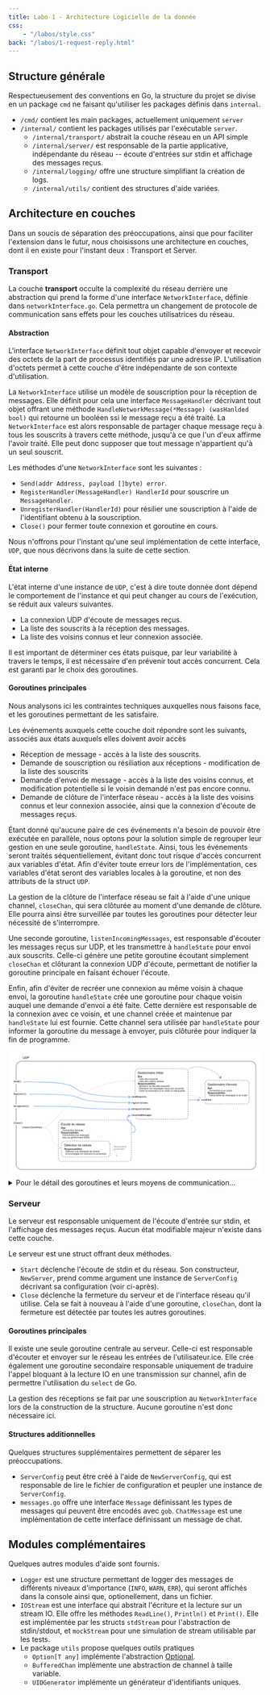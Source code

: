 ```yaml
---
title: Labo 1 - Architecture Logicielle de la donnée
css:
    - "/labos/style.css"
back: "/labos/1-request-reply.html"
---
```


## Structure générale

Respectueusement des conventions en Go, la structure du projet se divise en un package `cmd` ne faisant qu'utiliser les packages définis dans `internal`.

- `/cmd/` contient les main packages, actuellement uniquement `server`
- `/internal/` contient les packages utilisés par l'exécutable `server`.
  - `/internal/transport/` abstrait la couche réseau en un API simple
  - `/internal/server/` est responsable de la partie applicative, indépendante du réseau -- écoute d'entrées sur stdin et affichage des messages reçus.
  - `/internal/logging/` offre une structure simplifiant la création de logs.
  - `/internal/utils/` contient des structures d'aide variées.

## Architecture en couches

Dans un soucis de séparation des préoccupations, ainsi que pour faciliter l'extension dans le futur, nous choisissons une architecture en couches, dont il en existe pour l'instant deux : Transport et Server.

### Transport

La couche **transport** occulte la complexité du réseau derrière une abstraction qui prend la forme d'une interface `NetworkInterface`, définie dans `networkInterface.go`. Cela permettra un changement de protocole de communication sans effets pour les couches utilisatrices du réseau.

#### Abstraction

L'interface `NetworkInterface` définit tout objet capable d'envoyer et recevoir des octets de la part de processus identifiés par une adresse IP. L'utilisation d'octets permet à cette couche d'être indépendante de son contexte d'utilisation.

La `NetworkInterface` utilise un modèle de souscription pour la réception de messages. Elle définit pour cela une interface `MessageHandler` décrivant tout objet offrant une méthode `HandleNetworkMessage(*Message) (wasHanlded bool)` qui retourne un booléen ssi le message reçu a été traité. La `NetworkInterface` est alors responsable de partager chaque message reçu à tous les souscrits à travers cette méthode, jusqu'à ce que l'un d'eux affirme l'avoir traité. Elle peut donc supposer que tout message n'appartient qu'à un seul souscrit.

Les méthodes d'une `NetworkInterface` sont les suivantes :

  - `Send(addr Address, payload []byte) error`.
  - `RegisterHandler(MessageHandler) HandlerId` pour souscrire un `MessageHandler`.
  - `UnregisterHandler(HandlerId)` pour résilier une souscription à l'aide de l'identifiant obtenu à la souscription.
  - `Close()` pour fermer toute connexion et goroutine en cours.

Nous n'offrons pour l'instant qu'une seul implémentation de cette interface, `UDP`, que nous décrivons dans la suite de cette section.

#### État interne

L'état interne d'une instance de `UDP`, c'est à dire toute donnée dont dépend le comportement de l'instance et qui peut changer au cours de l'exécution, se réduit aux valeurs suivantes.

- La connexion UDP d'écoute de messages reçus.
- La liste des souscrits à la réception des messages.
- La liste des voisins connus et leur connexion associée.

Il est important de déterminer ces états puisque, par leur variabilité à travers le temps, il est nécessaire d'en prévenir tout accès concurrent. Cela est garanti par le choix des goroutines.

#### Goroutines principales

Nous analysons ici les contraintes techniques auxquelles nous faisons face, et les goroutines permettant de les satisfaire.

Les événements auxquels cette couche doit répondre sont les suivants, associés aux états auxquels elles doivent avoir accès

- Réception de message - accès à la liste des souscrits.
- Demande de souscription ou résiliation aux réceptions - modification de la liste des souscrits
- Demande d'envoi de message - accès à la liste des voisins connus, et modification potentielle si le voisin demandé n'est pas encore connu.
- Demande de clôture de l'interface réseau - accès à la liste des voisins connus et leur connexion associée, ainsi que la connexion d'écoute de messages reçus.

Étant donné qu'aucune paire de ces événements n'a besoin de pouvoir être exécutée en parallèle, nous optons pour la solution simple de regrouper leur gestion en une seule goroutine, `handleState`. Ainsi, tous les événements seront traités séquentiellement, évitant donc tout risque d'accès concurrent aux variables d'état. Afin d'éviter toute erreur lors de l'implémentation, ces variables d'état seront des variables locales à la goroutine, et non des attributs de la struct `UDP`.

La gestion de la clôture de l'interface réseau se fait à l'aide d'une unique channel, `closeChan`, qui sera clôturée au moment d'une demande de clôture. Elle pourra ainsi être surveillée par toutes les goroutines pour détecter leur nécessité de s'interrompre.

Une seconde goroutine, `listenIncomingMessages`, est responsable d'écouter les messages reçus sur UDP, et les transmettre à `handleState` pour envoi aux souscrits. Celle-ci génère une petite goroutine écoutant simplement `closeChan` et clôturant la connexion UDP d'écoute, permettant de notifier la goroutine principale en faisant échouer l'écoute.

Enfin, afin d'éviter de recréer une connexion au même voisin à chaque envoi, la goroutine `handleState` crée une goroutine pour chaque voisin auquel une demande d'envoi a été faite. Cette dernière est responsable de la connexion avec ce voisin, et une channel créée et maintenue par `handleState` lui est fournie. Cette channel sera utilisée par `handleState` pour informer la goroutine du message à envoyer, puis clôturée pour indiquer la fin de programme.

<img src="/labos/imgs/1-udp.png"/>

<details>
<summary>
Pour le détail des goroutines et leurs moyens de communication...
</summary>

Il existe donc trois goroutines principales communiquant par channels.

- `handleSends` est responsable d'envoyer des messages à une connexion donnée. Une nouvelle est donc créée pour chaque nouvelle connexion. Elles réagissent aux événements suivants :
  - Demandes d'envoi sur la connexion correspondante (reçues sur `sendChan chan []byte`).
  - Clôture de la channel `sendChan` comme un signal de fin d'exécution de la goroutine.
- `handleState` est la goroutine principale et maintient la liste des souscrits et des voisins connus. Elle réagit aux événements suivants :
  - Demande d'envoi de bytes à un voisin donné (reçues sur `sendRequests chan struct{Address, []byte}`). Crée alors une instance de `handleSends` associée à ce voisin, et lui transmet la demande.
  - Demande de souscription d'un handler (reçues sur `registrations chan struct{HandlerId, MessageHandler}`, où `HandlerId` est un alias d'`uint32` et `MessageHandler` est tel que défini plus tôt).
  - Demande de résiliation d'un handler (reçues sur `unregistrations chan HandlerId`)
  - Notification de réception de message (reçues sur `receivedMessages chan Message`). Transmet alors le message reçu aux handlers souscrits.
  - Demande de fin d'exécution de la goroutine (reçue par la clôture d'une channel `closeChan`). Transmet alors la clôture à toutes les goroutines `handleSends` en clôturant leur channel `sendChan`.
- `listenIncomingMessages` est responsable de la réception de messages. Elle réagit aux événements suivants :
  - Réception de messages par la connexion UDP, qu'elle transmet ensuite à `handleState` par la channel `receivedMessages`
  - Clôture de la channel `closeChan` pour clôturer la connexion UDP et donc la réception de messages.


</details>

### Serveur

Le serveur est responsable uniquement de l'écoute d'entrée sur stdin, et l'affichage des messages reçus. Aucun état modifiable majeur n'existe dans cette couche.

Le serveur est une struct offrant deux méthodes.

- `Start` déclenche l'écoute de stdin et du réseau. Son constructeur, `NewServer`, prend comme argument une instance de `ServerConfig` décrivant sa configuration (voir ci-après).
- `Close` déclenche la fermeture du serveur et de l'interface réseau qu'il utilise. Cela se fait à nouveau à l'aide d'une goroutine, `closeChan`, dont la fermeture est détectée par toutes les autres goroutines.

#### Goroutines principales

Il existe une seule goroutine centrale au serveur. Celle-ci est responsable d'écouter et envoyer sur le réseau les entrées de l'utilisateur.ice. Elle crée également une goroutine secondaire responsable uniquement de traduire l'appel bloquant à la lecture IO en une transmission sur channel, afin de permettre l'utilisation du `select` de Go.

La gestion des réceptions se fait par une souscription au `NetworkInterface` lors de la construction de la structure. Aucune goroutine n'est donc nécessaire ici.

#### Structures additionnelles

Quelques structures supplémentaires permettent de séparer les préoccupations.

- `ServerConfig` peut être créé à l'aide de `NewServerConfig`, qui est responsable de lire le fichier de configuration et peupler une instance de `ServerConfig`.
- `messages.go` offre une interface `Message` définissant les types de messages qui peuvent être encodés avec `gob`. `ChatMessage` est une implémentation de cette interface définissant un message de chat.

## Modules complémentaires

Quelques autres modules d'aide sont fournis.

- `Logger` est une structure permettant de logger des messages de différents niveaux d'importance (`INFO`, `WARN`, `ERR`), qui seront affichés dans la console ainsi que, optionellement, dans un fichier.
- `IOStream` est une interface qui abstrait l'écriture et la lecture sur un stream IO. Elle offre les méthodes `ReadLine()`, `Println()` et `Print()`. Elle est implémentée par les structs `stdStream` pour l'abstraction de stdin/stdout, et `mockStream` pour une simulation de stream utilisable par les tests.
- Le package `utils` propose quelques outils pratiques
  - `Option[T any]` implémente l'abstraction [Optional](https://www.codeproject.com/Articles/17607/The-Option-Pattern).
  - `BufferedChan` implémente une abstraction de channel à taille variable.
  - `UIDGenerator` implémente un générateur d'identifiants uniques.